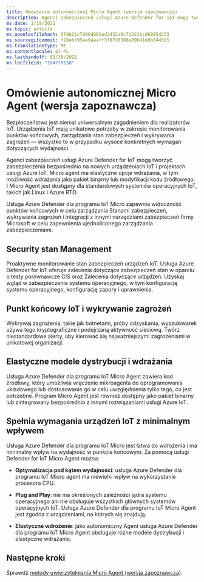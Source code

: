 ```yaml
---
title: Omówienie autonomicznej Micro Agent (wersja zapoznawcza)
description: Agenci zabezpieczeń usługi Azure Defender for IoT mogą tworzyć zabezpieczenia bezpośrednio na nowych urządzeniach IoT i projektach usługi Azure IoT.
ms.date: 1/19/2021
ms.topic: article
ms.openlocfilehash: 5f8621c7d96d802ad2d32a6c71321bcd68854233
ms.sourcegitcommit: f28ebb95ae9aaaff3f87d8388a09b41e0b3445b5
ms.translationtype: MT
ms.contentlocale: pl-PL
ms.lasthandoff: 03/30/2021
ms.locfileid: "104779158"
---
```

# <a name="standalone-micro-agent-overview-preview"></a>Omówienie autonomicznej Micro Agent (wersja zapoznawcza)

Bezpieczeństwo jest niemal uniwersalnym zagadnieniem dla realizatorów IoT. Urządzenia IoT mają unikatowe potrzeby w zakresie monitorowania punktów końcowych, zarządzania stan zabezpieczeń i wykrywania zagrożeń — wszystko to w przypadku wysoce konkretnych wymagań dotyczących wydajności. 

Agenci zabezpieczeń usługi Azure Defender for IoT mogą tworzyć zabezpieczenia bezpośrednio na nowych urządzeniach IoT i projektach usługi Azure IoT. Micro agent ma elastyczne opcje wdrażania, w tym możliwość wdrażania jako pakiet binarny lub modyfikacji kodu źródłowego. I Micro Agent jest dostępny dla standardowych systemów operacyjnych IoT, takich jak Linux i Azure RTO. 

Usługa Azure Defender dla programu IoT Micro zapewnia widoczność punktów końcowych w celu zarządzania Stanami zabezpieczeń, wykrywania zagrożeń i integracji z innymi narzędziami zabezpieczeń firmy Microsoft w celu zapewnienia ujednoliconego zarządzania zabezpieczeniami. 

## <a name="security-posture-management"></a>Security stan Management 

Proaktywne monitorowanie stan zabezpieczeń urządzeń IoT. Usługa Azure Defender for IoT oferuje zalecenia dotyczące zabezpieczeń stan w oparciu o testy porównawcze CIS oraz Zalecenia dotyczące urządzeń. Uzyskaj wgląd w zabezpieczenia systemu operacyjnego, w tym konfigurację systemu operacyjnego, konfigurację zapory i uprawnienia. 

## <a name="endpoint-iot-and-ot-threat-detection"></a>Punkt końcowy IoT i wykrywanie zagrożeń 

Wykrywaj zagrożenia, takie jak botnetami, próby odzyskania, wyszukiwarek używa tego kryptograficzne i podejrzaną aktywność sieciową. Twórz niestandardowe alerty, aby kierować się najważniejszymi zagrożeniami w unikatowej organizacji. 

## <a name="flexible-distribution-and-deployment-models"></a>Elastyczne modele dystrybucji i wdrażania 

Usługa Azure Defender dla programu IoT Micro Agent zawiera kod źródłowy, który umożliwia włączenie mikroagenta do oprogramowania układowego lub dostosowanie go w celu uwzględnienia tylko tego, co jest potrzebne. Program Micro Agent jest również dostępny jako pakiet binarny lub zintegrowany bezpośrednio z innymi rozwiązaniami usługi Azure IoT. 

## <a name="meets-the-needs-of-your-iot-devices-with-minimal-impact"></a>Spełnia wymagania urządzeń IoT z minimalnym wpływem 

Usługa Azure Defender dla programu IoT Micro jest łatwa do wdrożenia i ma minimalny wpływ na wydajność w punkcie końcowym. Za pomocą usługi Defender for IoT Micro Agent można:

- **Optymalizacja pod kątem wydajności**: usługa Azure Defender dla programu IoT Micro agent ma niewielki wpływ na wykorzystanie procesora CPU.  

- **Plug and Play**: nie ma określonych zależności jądra systemu operacyjnego ani nie obsługuje wszystkich głównych systemów operacyjnych IoT. Usługa Azure Defender dla programu IoT Micro Agent jest zgodna z urządzeniami, na których się znajdują. 

- **Elastyczne wdrożenie**: jako autonomiczny Agent usługa Azure Defender dla programu IoT Micro Agent obsługuje różne modele dystrybucji i elastyczne wdrażanie.

## <a name="next-steps"></a>Następne kroki

Sprawdź [metody uwierzytelniania Micro Agent (wersja zapoznawcza)](concept-security-agent-authentication.md).
